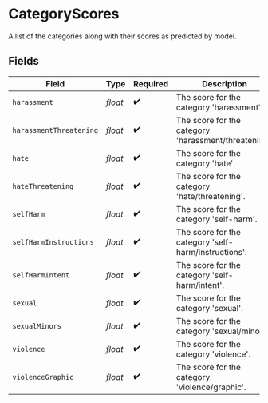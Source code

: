 # CategoryScores

A list of the categories along with their scores as predicted by model.


## Fields

| Field                                                | Type                                                 | Required                                             | Description                                          |
| ---------------------------------------------------- | ---------------------------------------------------- | ---------------------------------------------------- | ---------------------------------------------------- |
| `harassment`                                         | *float*                                              | :heavy_check_mark:                                   | The score for the category 'harassment'.             |
| `harassmentThreatening`                              | *float*                                              | :heavy_check_mark:                                   | The score for the category 'harassment/threatening'. |
| `hate`                                               | *float*                                              | :heavy_check_mark:                                   | The score for the category 'hate'.                   |
| `hateThreatening`                                    | *float*                                              | :heavy_check_mark:                                   | The score for the category 'hate/threatening'.       |
| `selfHarm`                                           | *float*                                              | :heavy_check_mark:                                   | The score for the category 'self-harm'.              |
| `selfHarmInstructions`                               | *float*                                              | :heavy_check_mark:                                   | The score for the category 'self-harm/instructions'. |
| `selfHarmIntent`                                     | *float*                                              | :heavy_check_mark:                                   | The score for the category 'self-harm/intent'.       |
| `sexual`                                             | *float*                                              | :heavy_check_mark:                                   | The score for the category 'sexual'.                 |
| `sexualMinors`                                       | *float*                                              | :heavy_check_mark:                                   | The score for the category 'sexual/minors'.          |
| `violence`                                           | *float*                                              | :heavy_check_mark:                                   | The score for the category 'violence'.               |
| `violenceGraphic`                                    | *float*                                              | :heavy_check_mark:                                   | The score for the category 'violence/graphic'.       |